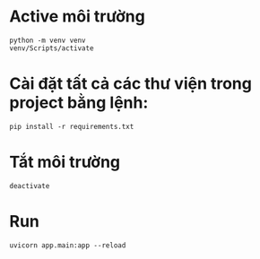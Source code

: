# Active môi trường
```
python -m venv venv
venv/Scripts/activate
```
# Cài đặt tất cả các thư viện trong project bằng lệnh:

```
pip install -r requirements.txt
```
# Tắt môi trường
```
deactivate
```
# Run 
```
uvicorn app.main:app --reload
```